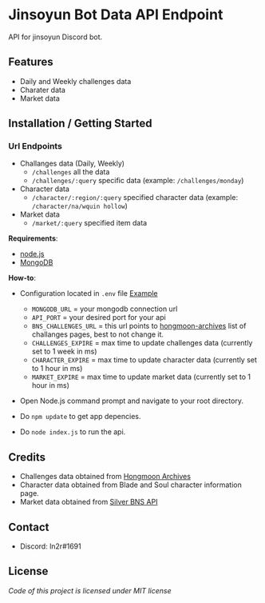# Jinsoyun Bot Data API Endpoint
API for jinsoyun Discord bot.

## Features
* Daily and Weekly challenges data
* Charater data
* Market data

## Installation / Getting Started
### Url Endpoints
* Challanges data (Daily, Weekly) 
  * `/challenges` all the data
  * `/challenges/:query` specific data (example: `/challenges/monday`)
* Character data
  * `/character/:region/:query` specified character data (example: `/character/na/wquin hollow`)
* Market data
  * `/market/:query` specified item data

**Requirements**:
* [node.js](https://nodejs.org/)
* [MongoDB](https://www.mongodb.com/)

**How-to**:
* Configuration located in `.env` file [Example](https://github.com/ln2r/jinsoyun-api/blob/.env.example)
  * `MONGODB_URL` = your mongodb connection url
  * `API_PORT` = your desired port for your api
  * `BNS_CHALLENGES_URL` = this url points to [hongmoon-archives](https://www.hongmoon-archives.com/challenge/list-of-challenges) list of challanges pages, best to not change it.
  * `CHALLENGES_EXPIRE` = max time to update challenges data (currently set to 1 week in ms)
  * `CHARACTER_EXPIRE` = max time to update character data (currently set to 1 hour in ms)
  * `MARKET_EXPIRE` = max time to update market data (currently set to 1 hour in ms)

* Open Node.js command prompt and navigate to your root directory.
* Do `npm update` to get app depencies.
* Do `node index.js` to run the api.

## Credits
* Challenges data obtained from [Hongmoon Archives](https://www.hongmoon-archives.com/challenge/list-of-challenges)
* Character data obtained from Blade and Soul character information page.
* Market data obtained from [Silver BNS API](https://gitlab.com/Silver_BnS)

## Contact
* Discord: ln2r#1691

## License
*Code of this project is licensed under MIT license*